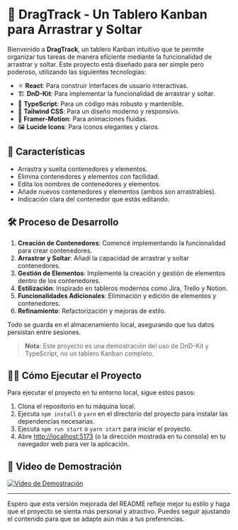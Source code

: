 # 🎨 DragTrack - Un Tablero Kanban para Arrastrar y Soltar

Bienvenido a **DragTrack**, un tablero Kanban intuitivo que te permite organizar tus tareas de manera eficiente mediante la funcionalidad de arrastrar y soltar. Este proyecto está diseñado para ser simple pero poderoso, utilizando las siguientes tecnologías:

- ⚛️ **React**: Para construir interfaces de usuario interactivas.
- 🏗️ **DnD-Kit**: Para implementar la funcionalidad de arrastrar y soltar.
- 📜 **TypeScript**: Para un código más robusto y mantenible.
- 🎨 **Tailwind CSS**: Para un diseño moderno y responsivo.
- 🎥 **Framer-Motion**: Para animaciones fluidas.
- 🖼️ **Lucide Icons**: Para iconos elegantes y claros.

## 🚀 Características

- Arrastra y suelta contenedores y elementos.
- Elimina contenedores y elementos con facilidad.
- Edita los nombres de contenedores y elementos.
- Añade nuevos contenedores y elementos (ambos son arrastrables).
- Indicación clara del contenedor que estás editando.

## 🛠️ Proceso de Desarrollo

1. **Creación de Contenedores**: Comencé implementando la funcionalidad para crear contenedores.
2. **Arrastrar y Soltar**: Añadí la capacidad de arrastrar y soltar contenedores.
3. **Gestión de Elementos**: Implementé la creación y gestión de elementos dentro de los contenedores.
4. **Estilización**: Inspirado en tableros modernos como Jira, Trello y Notion.
5. **Funcionalidades Adicionales**: Eliminación y edición de elementos y contenedores.
6. **Refinamiento**: Refactorización y mejoras de estilo.

Todo se guarda en el almacenamiento local, asegurando que tus datos persistan entre sesiones.

> **Nota**: Este proyecto es una demostración del uso de DnD-Kit y TypeScript, no un tablero Kanban completo.

## 🏃‍♂️ Cómo Ejecutar el Proyecto

Para ejecutar el proyecto en tu entorno local, sigue estos pasos:

1. Clona el repositorio en tu máquina local.
2. Ejecuta `npm install` o `yarn` en el directorio del proyecto para instalar las dependencias necesarias.
3. Ejecuta `npm run start` o `yarn start` para iniciar el proyecto.
4. Abre [http://localhost:5173](http://localhost:5173) (o la dirección mostrada en tu consola) en tu navegador web para ver la aplicación.

## 🎥 Video de Demostración

[![Video de Demostración](https://github.com/mirayatech/drag-track/assets/71933266/bee55318-f365-4028-9003-c06db8567a53)](https://github.com/mirayatech/drag-track/assets/71933266/bee55318-f365-4028-9003-c06db8567a53)

---

Espero que esta versión mejorada del README refleje mejor tu estilo y haga que el proyecto se sienta más personal y atractivo. Puedes seguir ajustando el contenido para que se adapte aún más a tus preferencias.


